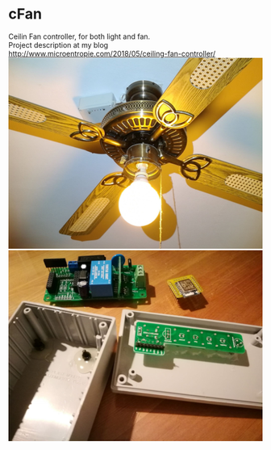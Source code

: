 # cFan
Ceilin Fan controller, for both light and fan.<br>
Project description at my blog http://www.microentropie.com/2018/05/ceiling-fan-controller/
![Installed](IMG_20180422_183331_censored.jpg)
![Inside](IMG_20180211_195124_censored.jpg)